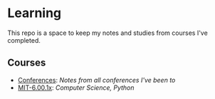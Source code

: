 # Learning

This repo is a space to keep my notes and studies from courses I've completed.

## Courses
- [Conferences](./conferences): _Notes from all conferences I've been to_
- [MIT-6.00.1x](./MIT-6.00.1x): _Computer Science, Python_
